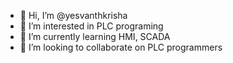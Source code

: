 - 👋 Hi, I’m @yesvanthkrisha
- 👀 I’m interested in PLC programing
- 🌱 I’m currently learning HMI, SCADA
- 💞️ I’m looking to collaborate on PLC programmers
<!---
yeskrish/yeskrish is a ✨ special ✨ repository because its `README.md` (this file) appears on your GitHub profile.
You can click the Preview link to take a look at your changes.
--->
